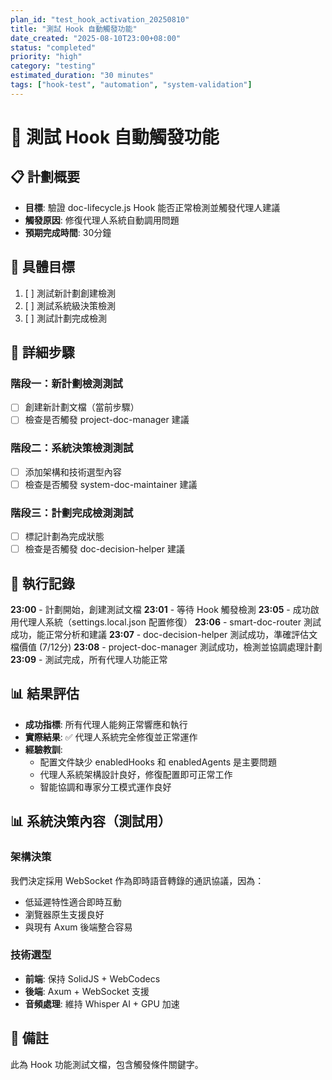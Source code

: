 ```yaml
---
plan_id: "test_hook_activation_20250810"
title: "測試 Hook 自動觸發功能"
date_created: "2025-08-10T23:00+08:00"
status: "completed"
priority: "high"
category: "testing"
estimated_duration: "30 minutes"
tags: ["hook-test", "automation", "system-validation"]
---
```


# 🧪 測試 Hook 自動觸發功能

## 📋 計劃概要
- **目標**: 驗證 doc-lifecycle.js Hook 能否正常檢測並觸發代理人建議
- **觸發原因**: 修復代理人系統自動調用問題
- **預期完成時間**: 30分鐘

## 🎯 具體目標
1. [ ] 測試新計劃創建檢測
2. [ ] 測試系統級決策檢測
3. [ ] 測試計劃完成檢測

## 📝 詳細步驟
### 階段一：新計劃檢測測試
- [ ] 創建新計劃文檔（當前步驟）
- [ ] 檢查是否觸發 project-doc-manager 建議

### 階段二：系統決策檢測測試  
- [ ] 添加架構和技術選型內容
- [ ] 檢查是否觸發 system-doc-maintainer 建議

### 階段三：計劃完成檢測測試
- [ ] 標記計劃為完成狀態
- [ ] 檢查是否觸發 doc-decision-helper 建議

## 🔄 執行記錄
**23:00** - 計劃開始，創建測試文檔
**23:01** - 等待 Hook 觸發檢測
**23:05** - 成功啟用代理人系統（settings.local.json 配置修復）
**23:06** - smart-doc-router 測試成功，能正常分析和建議
**23:07** - doc-decision-helper 測試成功，準確評估文檔價值 (7/12分)
**23:08** - project-doc-manager 測試成功，檢測並協調處理計劃
**23:09** - 測試完成，所有代理人功能正常

## 📊 結果評估
- **成功指標**: 所有代理人能夠正常響應和執行
- **實際結果**: ✅ 代理人系統完全修復並正常運作
- **經驗教訓**: 
  - 配置文件缺少 enabledHooks 和 enabledAgents 是主要問題
  - 代理人系統架構設計良好，修復配置即可正常工作
  - 智能協調和專家分工模式運作良好

## 📊 系統決策內容（測試用）
### 架構決策
我們決定採用 WebSocket 作為即時語音轉錄的通訊協議，因為：
- 低延遲特性適合即時互動
- 瀏覽器原生支援良好
- 與現有 Axum 後端整合容易

### 技術選型
- **前端**: 保持 SolidJS + WebCodecs
- **後端**: Axum + WebSocket 支援
- **音頻處理**: 維持 Whisper AI + GPU 加速

## 📝 備註
此為 Hook 功能測試文檔，包含觸發條件關鍵字。